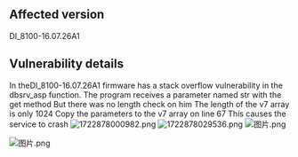 ## Affected version
DI_8100-16.07.26A1
## Vulnerability details
 In theDI_8100-16.07.26A1 firmware has a stack overflow vulnerability in the dbsrv_asp function. 
The program receives a parameter named str with the get method
But there was no length check on him
The length of the v7 array is only 1024
Copy the parameters to the v7 array on line 67
This causes the service to crash
![1722878000982.png](https://cdn.nlark.com/yuque/0/2024/png/43672949/1722878006716-992507b2-bec3-4401-8dd6-0eb056720373.png#averageHue=%23fdfbfb&clientId=u82a8ebed-122c-4&from=paste&height=399&id=ue7b2311d&originHeight=488&originWidth=880&originalType=binary&ratio=1.2244897959183674&rotation=0&showTitle=false&size=43264&status=done&style=none&taskId=uda636f42-a585-49d3-b771-e52cbc000b8&title=&width=718.6666666666666)
![1722878029536.png](https://cdn.nlark.com/yuque/0/2024/png/43672949/1722878033978-912d551f-b27b-47b5-9688-ebe0eb8e9733.png#averageHue=%23fcfbfb&clientId=u82a8ebed-122c-4&from=paste&height=333&id=u08ece795&originHeight=408&originWidth=784&originalType=binary&ratio=1.2244897959183674&rotation=0&showTitle=false&size=23290&status=done&style=none&taskId=uae1c1ad9-76a0-48d2-b8f0-5808724f62a&title=&width=640.2666666666667)
![图片.png](https://cdn.nlark.com/yuque/0/2024/png/43672949/1722878185546-dbee099e-a190-47ae-ab21-b752dfd66588.png#averageHue=%23ebebea&clientId=u82a8ebed-122c-4&from=paste&height=1017&id=u3a2b4157&originHeight=1245&originWidth=1203&originalType=binary&ratio=1.2244897959183674&rotation=0&showTitle=false&size=477521&status=done&style=none&taskId=ua4a6e9a3-2789-47b5-b0a9-d5c097963f1&title=&width=982.4499999999999)

![图片.png](https://cdn.nlark.com/yuque/0/2024/png/43672949/1722877952369-b979b13e-f3df-4b49-b213-739b1c45759f.png#averageHue=%23f8f1f1&clientId=u82a8ebed-122c-4&from=paste&height=903&id=u38c43198&originHeight=1106&originWidth=939&originalType=binary&ratio=1.2244897959183674&rotation=0&showTitle=false&size=80355&status=done&style=none&taskId=ufb57c0d3-bb00-41ea-b8ec-ab7e64e4284&title=&width=766.85)
